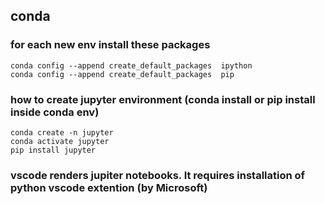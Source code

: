 ## conda

### for each new env install these packages
    conda config --append create_default_packages  ipython
    conda config --append create_default_packages  pip

### how to create jupyter environment (conda install or pip install inside conda env)
    conda create -n jupyter
    conda activate jupyter
    pip install jupyter

### vscode renders jupiter notebooks. It requires installation of python vscode extention (by Microsoft)

